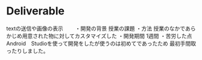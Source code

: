 # Deliverable
textの送信や画像の表示　　
・開発の背景
授業の課題
・方法
授業のなかであらかじめ用意された物に対してカスタマイズした
・開発期間
1週間
・苦労した点
Android　Studioを使って開発をしたが使うのは初めてであったため
最初手間取ったりしました。
